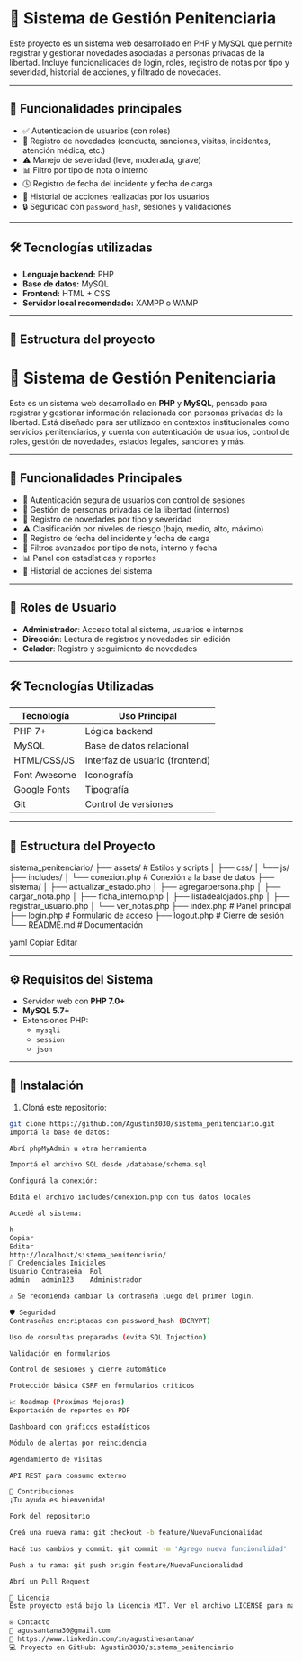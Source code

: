 # 📌 Sistema de Gestión Penitenciaria

Este proyecto es un sistema web desarrollado en PHP y MySQL que permite registrar y gestionar novedades asociadas a personas privadas de la libertad. Incluye funcionalidades de login, roles, registro de notas por tipo y severidad, historial de acciones, y filtrado de novedades.

---

## 🧠 Funcionalidades principales

- ✅ Autenticación de usuarios (con roles)
- 📝 Registro de novedades (conducta, sanciones, visitas, incidentes, atención médica, etc.)
- ⚠️ Manejo de severidad (leve, moderada, grave)
- 📊 Filtro por tipo de nota o interno
- 🕓 Registro de fecha del incidente y fecha de carga
- 👮 Historial de acciones realizadas por los usuarios
- 🔒 Seguridad con `password_hash`, sesiones y validaciones

---

## 🛠️ Tecnologías utilizadas

- **Lenguaje backend:** PHP
- **Base de datos:** MySQL
- **Frontend:** HTML + CSS
- **Servidor local recomendado:** XAMPP o WAMP

---

## 📂 Estructura del proyecto

# 📌 Sistema de Gestión Penitenciaria

Este es un sistema web desarrollado en **PHP** y **MySQL**, pensado para registrar y gestionar información relacionada con personas privadas de la libertad. Está diseñado para ser utilizado en contextos institucionales como servicios penitenciarios, y cuenta con autenticación de usuarios, control de roles, gestión de novedades, estados legales, sanciones y más.

---

## 🚀 Funcionalidades Principales

- 🔐 Autenticación segura de usuarios con control de sesiones
- 👥 Gestión de personas privadas de la libertad (internos)
- 📝 Registro de novedades por tipo y severidad
- ⚠️ Clasificación por niveles de riesgo (bajo, medio, alto, máximo)
- 📅 Registro de fecha del incidente y fecha de carga
- 🔎 Filtros avanzados por tipo de nota, interno y fecha
- 📊 Panel con estadísticas y reportes
- 📂 Historial de acciones del sistema

---

## 👤 Roles de Usuario

- **Administrador**: Acceso total al sistema, usuarios e internos
- **Dirección**: Lectura de registros y novedades sin edición
- **Celador**: Registro y seguimiento de novedades

---

## 🛠️ Tecnologías Utilizadas

| Tecnología     | Uso Principal                       |
|----------------|-------------------------------------|
| PHP 7+         | Lógica backend                      |
| MySQL          | Base de datos relacional            |
| HTML/CSS/JS    | Interfaz de usuario (frontend)      |
| Font Awesome   | Iconografía                         |
| Google Fonts   | Tipografía                          |
| Git            | Control de versiones                |

---

## 📁 Estructura del Proyecto

sistema_penitenciario/
├── assets/ # Estilos y scripts
│ ├── css/
│ └── js/
├── includes/
│ └── conexion.php # Conexión a la base de datos
├── sistema/
│ ├── actualizar_estado.php
│ ├── agregarpersona.php
│ ├── cargar_nota.php
│ ├── ficha_interno.php
│ ├── listadealojados.php
│ ├── registrar_usuario.php
│ └── ver_notas.php
├── index.php # Panel principal
├── login.php # Formulario de acceso
├── logout.php # Cierre de sesión
└── README.md # Documentación

yaml
Copiar
Editar

---

## ⚙️ Requisitos del Sistema

- Servidor web con **PHP 7.0+**
- **MySQL 5.7+**
- Extensiones PHP:
  - `mysqli`
  - `session`
  - `json`

---

## 🧪 Instalación

1. Cloná este repositorio:

```bash
git clone https://github.com/Agustin3030/sistema_penitenciario.git
Importá la base de datos:

Abrí phpMyAdmin u otra herramienta

Importá el archivo SQL desde /database/schema.sql

Configurá la conexión:

Editá el archivo includes/conexion.php con tus datos locales

Accedé al sistema:

h
Copiar
Editar
http://localhost/sistema_penitenciario/
🔐 Credenciales Iniciales
Usuario	Contraseña	Rol
admin	admin123	Administrador

⚠️ Se recomienda cambiar la contraseña luego del primer login.

🛡️ Seguridad
Contraseñas encriptadas con password_hash (BCRYPT)

Uso de consultas preparadas (evita SQL Injection)

Validación en formularios

Control de sesiones y cierre automático

Protección básica CSRF en formularios críticos

📈 Roadmap (Próximas Mejoras)
Exportación de reportes en PDF

Dashboard con gráficos estadísticos

Módulo de alertas por reincidencia

Agendamiento de visitas

API REST para consumo externo

🤝 Contribuciones
¡Tu ayuda es bienvenida!

Fork del repositorio

Creá una nueva rama: git checkout -b feature/NuevaFuncionalidad

Hacé tus cambios y commit: git commit -m 'Agrego nueva funcionalidad'

Push a tu rama: git push origin feature/NuevaFuncionalidad

Abrí un Pull Request

📄 Licencia
Este proyecto está bajo la Licencia MIT. Ver el archivo LICENSE para más información.

✉️ Contacto
📧 agussantana30@gmail.com
🔗 https://www.linkedin.com/in/agustinesantana/
💻 Proyecto en GitHub: Agustin3030/sistema_penitenciario